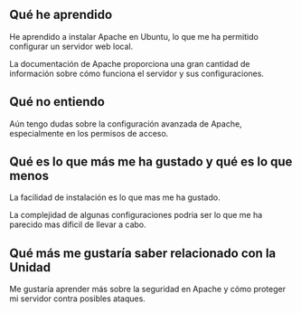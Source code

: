## Qué he aprendido

He aprendido a instalar Apache en Ubuntu, lo que me ha permitido configurar un servidor web local.
    
La documentación de Apache proporciona una gran cantidad de información sobre cómo funciona el servidor y sus configuraciones.
   

## Qué no entiendo

Aún tengo dudas sobre la configuración avanzada de Apache, especialmente en los permisos de acceso.

## Qué es lo que más me ha gustado y qué es lo que menos

La facilidad de instalación es lo que mas me ha gustado.

La complejidad de algunas configuraciones podria ser lo que me ha parecido mas dificil de llevar a cabo.

## Qué más me gustaría saber relacionado con la Unidad

Me gustaría aprender más sobre la seguridad en Apache y cómo proteger mi servidor contra posibles ataques.
